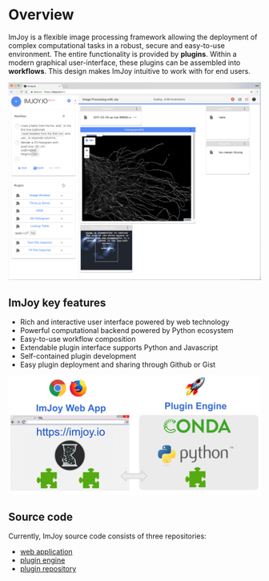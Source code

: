 # Overview

ImJoy is a flexible image processing framework allowing the deployment of complex
computational tasks in a robust, secure and easy-to-use environment. The entire functionality is provided by **plugins**. Within a modern graphical user-interface, these plugins can be assembled into **workflows**. This design makes ImJoy intuitive to work with for end users.

<img src="./asserts/imjoy-screenshot.png" width="600px"></img>

## ImJoy key features
 * Rich and interactive user interface powered by web technology
 * Powerful computational backend powered by Python ecosystem
 * Easy-to-use workflow composition
 * Extendable plugin interface supports Python and Javascript
 * Self-contained plugin development
 * Easy plugin deployment and sharing through Github or Gist

<img src="./asserts/imjoy-overview.png" width="800px"></img>

## Source code

Currently, ImJoy source code consists of three repositories:
 * [web application](https://github.com/oeway/ImJoy/)
 * [plugin engine](https://github.com/oeway/ImJoy-Python)
 * [plugin repository](https://github.com/oeway/ImJoy-Plugins)
